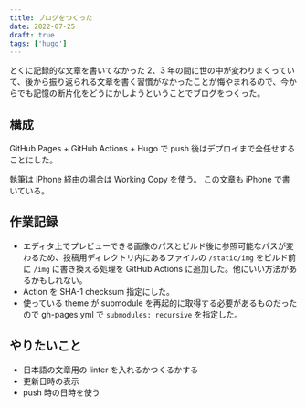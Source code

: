 ```yaml
---
title: ブログをつくった
date: 2022-07-25
draft: true
tags: ['hugo']
---
```


とくに記録的な文章を書いてなかった 2、3 年の間に世の中が変わりまくっていて、後から振り返られる文章を書く習慣がなかったことが悔やまれるので、今からでも記憶の断片化をどうにかしようということでブログをつくった。

## 構成

GitHub Pages + GitHub Actions + Hugo で push 後はデプロイまで全任せすることにした。

執筆は iPhone 経由の場合は Working Copy を使う。 この文章も iPhone で書いている。

## 作業記録

- エディタ上でプレビューできる画像のパスとビルド後に参照可能なパスが変わるため、投稿用ディレクトリ内にあるファイルの `/static/img` をビルド前に `/img` に書き換える処理を GitHub Actions に追加した。他にいい方法があるかもしれない。
- Action を SHA-1 checksum 指定にした。
- 使っている theme が submodule を再起的に取得する必要があるものだったので gh-pages.yml で `submodules: recursive` を指定した。

## やりたいこと

- 日本語の文章用の linter を入れるかつくるかする
- 更新日時の表示
- push 時の日時を使う
 
